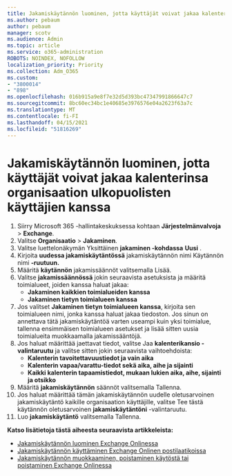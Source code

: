 ```yaml
---
title: Jakamiskäytännön luominen, jotta käyttäjät voivat jakaa kalenterinsa organisaation ulkopuolisten käyttäjien kanssa
ms.author: pebaum
author: pebaum
manager: scotv
ms.audience: Admin
ms.topic: article
ms.service: o365-administration
ROBOTS: NOINDEX, NOFOLLOW
localization_priority: Priority
ms.collection: Adm_O365
ms.custom:
- "3800014"
- "898"
ms.openlocfilehash: 016b915a9e8f7e32d5d393bc47347991866647c7
ms.sourcegitcommit: 8bc60ec34bc1e40685e3976576e04a2623f63a7c
ms.translationtype: MT
ms.contentlocale: fi-FI
ms.lasthandoff: 04/15/2021
ms.locfileid: "51816269"
---
```

# <a name="create-a-sharing-policy-to-allow-your-users-to-share-their-calendar-with-people-outside-your-organization"></a>Jakamiskäytännön luominen, jotta käyttäjät voivat jakaa kalenterinsa organisaation ulkopuolisten käyttäjien kanssa

1. Siirry Microsoft 365 -hallintakeskuksessa kohtaan **Järjestelmänvalvoja** > **Exchange**.
2. Valitse **Organisaatio** > **Jakaminen**.
3. Valitse luettelonäkymän Yksittäinen **jakaminen -kohdassa** **Uusi** .
4. Kirjoita **uudessa jakamiskäytäntössä** jakamiskäytännön nimi Käytännön nimi **-ruutuun.**
5. Määritä **käytännön**  jakamissäännöt valitsemalla Lisää.
6. Valitse **jakamissäännössä** jokin seuraavista asetuksista ja määritä toimialueet, joiden kanssa haluat jakaa:
    - **Jakaminen kaikkien toimialueiden kanssa**
    - **Jakaminen tietyn toimialueen kanssa**
8. Jos valitset **Jakaminen tietyn toimialueen kanssa**, kirjoita sen toimialueen nimi, jonka kanssa haluat jakaa tiedoston. Jos sinun on annettava tätä jakamiskäytäntöä varten useampi kuin yksi toimialue, tallenna ensimmäisen toimialueen asetukset ja lisää sitten uusia toimialueita muokkaamalla jakamissääntöjä.
9. Jos haluat määrittää jaettavat tiedot, valitse Jaa **kalenterikansio -valintaruutu** ja valitse sitten jokin seuraavista vaihtoehdoista:
    - **Kalenterin tavoitettavuustiedot ja vain aika**
    - **Kalenterin vapaa/varattu-tiedot sekä aika, aihe ja sijainti**
    - **Kaikki kalenterin tapaamistiedot, mukaan lukien aika, aihe, sijainti ja otsikko**
11. Määritä **jakamiskäytännön** säännöt valitsemalla Tallenna.
12. Jos haluat määrittää tämän jakamiskäytännön uudelle oletusarvoinen jakamiskäytäntö kaikille organisaation käyttäjille, valitse Tee tästä käytännön oletusarvoinen **jakamiskäytäntöni** -valintaruutu.
13. Luo **jakamiskäytäntö** valitsemalla Tallenna.  

**Katso lisätietoja tästä aiheesta seuraavista artikkeleista:**

- [Jakamiskäytännön luominen Exchange Onlinessa](https://docs.microsoft.com/exchange/sharing/sharing-policies/create-a-sharing-policy)
- [Jakamiskäytännön käyttäminen Exchange Onlinen postilaatikoissa](https://docs.microsoft.com/exchange/sharing/sharing-policies/apply-a-sharing-policy)
- [Jakamiskäytännön muokkaaminen, poistaminen käytöstä tai poistaminen Exchange Onlinessa](https://docs.microsoft.com/exchange/sharing/sharing-policies/modify-a-sharing-policy)